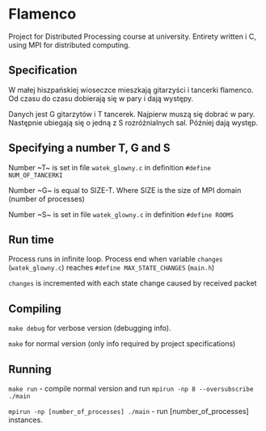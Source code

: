 # Flamenco
Project for Distributed Processing course at university. Entirety written i C, using MPI for distributed computing.

## Specification
W małej hiszpańskiej wioseczce mieszkają gitarzyści i tancerki flamenco. Od czasu do czasu dobierają się w pary i dają występy.

Danych jest G gitarzytów i T tancerek. Najpierw muszą się dobrać w pary. Następnie ubiegają się o jedną z S rozróżnialnych sal. Później dają występ.

## Specifying a number T, G and S
Number ~T~ is set in file `watek_glowny.c` in definition `#define NUM_OF_TANCERKI`

Number ~G~ is equal to SIZE-T. Where SIZE is the size of MPI domain (number of processes)

Number ~S~ is set in file `watek_glowny.c` in definition `#define ROOMS`

## Run time
Process runs in infinite loop. Process end when variable `changes` (`watek_glowny.c`) reaches `#define MAX_STATE_CHANGES` (`main.h`)

`changes` is incremented with each state change caused by received packet

## Compiling
`make debug` for verbose version (debugging info).

`make` for normal version (only info required by project specifications)

## Running
`make run` - compile normal version and run `mpirun -np 8 --oversubscribe ./main`

`mpirun -np [number_of_processes] ./main` - run [number_of_processes] instances.
